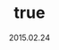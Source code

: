 ---
wip: "True"
id: "9900"
title:
  de: "Schatzkarte aus der Thorne-Ära"
  en: "Thorne Dynasty Map"
  fr: "Carte de la dynastie des Thorne"
  ja: "ソーン朝時代の地図"
  cn: "索恩朝时代的地图"
  ko: "손씨 왕조 시대의 지도"
layout: treasuremap
page_type: guide
categories: "treasuremap"
instanceType: "treasuremap"
date: "2015.02.24"
patchNumber: "2.51"
patchName: "The Gold Saucer"
expac: "arr"
image: "/assets/img/content/klassen/Chocobo.webp"
terms:
    - term: "TreasureMaps"
    - term: "The Gold Saucer"
sortid: 8
order: 8
plvl: 50
slug: "schatzkarte_aus_der_thorne_aera"
maxpartysize: 1
zones:
  - zonename: "Central Shroud"
    fullimage: "/assets/img/treasuremaps/Schatzkarte aus der Thorne-Ära/Tiefer Wald/Tiefer Wald.webp"
    subimage:
      - "/assets/img/treasuremaps/Schatzkarte aus der Thorne-Ära/Tiefer Wald/A.webp"
      - "/assets/img/treasuremaps/Schatzkarte aus der Thorne-Ära/Tiefer Wald/B.webp"
  - zonename: "East Shroud"
    fullimage: "/assets/img/treasuremaps/Schatzkarte aus der Thorne-Ära/Ostwald/Ostwald.webp"
    subimage:
      - "/assets/img/treasuremaps/Schatzkarte aus der Thorne-Ära/Ostwald/A.webp"
      - "/assets/img/treasuremaps/Schatzkarte aus der Thorne-Ära/Ostwald/B.webp"
  - zonename: "South Shroud"
    fullimage: "/assets/img/treasuremaps/Schatzkarte aus der Thorne-Ära/Südwald/Südwald.webp"
    subimage:
      - "/assets/img/treasuremaps/Schatzkarte aus der Thorne-Ära/Südwald/A.webp"
      - "/assets/img/treasuremaps/Schatzkarte aus der Thorne-Ära/Südwald/B.webp"
  - zonename: "North Shroud"
    fullimage: "/assets/img/treasuremaps/Schatzkarte aus der Thorne-Ära/Nordwald/Nordwald.webp"
    subimage:
      - "/assets/img/treasuremaps/Schatzkarte aus der Thorne-Ära/Nordwald/A.webp"
      - "/assets/img/treasuremaps/Schatzkarte aus der Thorne-Ära/Nordwald/B.webp"
  - zonename: "Middle La Noscea"
    fullimage: "/assets/img/treasuremaps/Schatzkarte aus der Thorne-Ära/Zentrales La Noscea/Zentrales La Noscea.webp"
    subimage:
      - "/assets/img/treasuremaps/Schatzkarte aus der Thorne-Ära/Zentrales La Noscea/A.webp"
      - "/assets/img/treasuremaps/Schatzkarte aus der Thorne-Ära/Zentrales La Noscea/B.webp"
  - zonename: "Lower La Noscea"
    fullimage: "/assets/img/treasuremaps/Schatzkarte aus der Thorne-Ära/Unteres La Noscea/Unteres La Noscea.webp"
    subimage:
      - "/assets/img/treasuremaps/Schatzkarte aus der Thorne-Ära/Unteres La Noscea/A.webp"
      - "/assets/img/treasuremaps/Schatzkarte aus der Thorne-Ära/Unteres La Noscea/B.webp"
  - zonename: "Eastern La Noscea"
    fullimage: "/assets/img/treasuremaps/Schatzkarte aus der Thorne-Ära/Östliches La Noscea/Östliches La Noscea.webp"
    subimage:
      - "/assets/img/treasuremaps/Schatzkarte aus der Thorne-Ära/Östliches La Noscea/A.webp"
      - "/assets/img/treasuremaps/Schatzkarte aus der Thorne-Ära/Östliches La Noscea/B.webp"
  - zonename: "Western La Noscea"
    fullimage: "/assets/img/treasuremaps/Schatzkarte aus der Thorne-Ära/Westliches La Noscea/Westliches La Noscea.webp"
    subimage:
      - "/assets/img/treasuremaps/Schatzkarte aus der Thorne-Ära/Westliches La Noscea/A.webp"
      - "/assets/img/treasuremaps/Schatzkarte aus der Thorne-Ära/Westliches La Noscea/B.webp"
  - zonename: "Upper La Noscea"
    fullimage: "/assets/img/treasuremaps/Schatzkarte aus der Thorne-Ära/Oberes La Noscea/Oberes La Noscea.webp"
    subimage:
      - "/assets/img/treasuremaps/Schatzkarte aus der Thorne-Ära/Oberes La Noscea/A.webp"
      - "/assets/img/treasuremaps/Schatzkarte aus der Thorne-Ära/Oberes La Noscea/B.webp"
  - zonename: "Outer La Noscea"
    fullimage: "/assets/img/treasuremaps/Schatzkarte aus der Thorne-Ära/Äußeres La Noscea/Äußeres La Noscea.webp"
    subimage:
      - "/assets/img/treasuremaps/Schatzkarte aus der Thorne-Ära/Äußeres La Noscea/A.webp"
      - "/assets/img/treasuremaps/Schatzkarte aus der Thorne-Ära/Äußeres La Noscea/B.webp"
  - zonename: "Western Thanalan"
    fullimage: "/assets/img/treasuremaps/Schatzkarte aus der Thorne-Ära/Westliches Thanalan/Westliches Thanalan.webp"
    subimage:
      - "/assets/img/treasuremaps/Schatzkarte aus der Thorne-Ära/Westliches Thanalan/A.webp"
      - "/assets/img/treasuremaps/Schatzkarte aus der Thorne-Ära/Westliches Thanalan/B.webp"
  - zonename: "Central Thanalan"
    fullimage: "/assets/img/treasuremaps/Schatzkarte aus der Thorne-Ära/Zentrales Thanalan/Zentrales Thanalan.webp"
    subimage:
      - "/assets/img/treasuremaps/Schatzkarte aus der Thorne-Ära/Zentrales Thanalan/A.webp"
      - "/assets/img/treasuremaps/Schatzkarte aus der Thorne-Ära/Zentrales Thanalan/B.webp"
  - zonename: "Eastern Thanalan"
    fullimage: "/assets/img/treasuremaps/Schatzkarte aus der Thorne-Ära/Östliches Thanalan/Östliches Thanalan.webp"
    subimage:
      - "/assets/img/treasuremaps/Schatzkarte aus der Thorne-Ära/Östliches Thanalan/A.webp"
      - "/assets/img/treasuremaps/Schatzkarte aus der Thorne-Ära/Östliches Thanalan/B.webp"
  - zonename: "Southern Thanalan"
    fullimage: "/assets/img/treasuremaps/Schatzkarte aus der Thorne-Ära/Südliches Thanalan/Südliches Thanalan.webp"
    subimage:
      - "/assets/img/treasuremaps/Schatzkarte aus der Thorne-Ära/Südliches Thanalan/A.webp"
      - "/assets/img/treasuremaps/Schatzkarte aus der Thorne-Ära/Südliches Thanalan/B.webp"
---